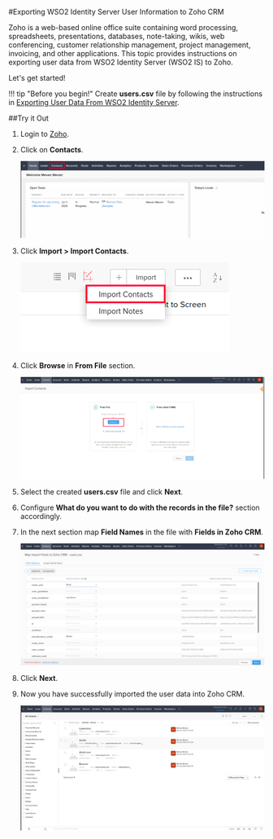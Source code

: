 #Exporting WSO2 Identity Server User Information to Zoho CRM

Zoho is a web-based online office suite containing word processing, spreadsheets, presentations, databases, note-taking, 
wikis, web conferencing, customer relationship management, project management, invoicing, and other applications. 
This topic provides instructions on exporting user data from WSO2 Identity Server (WSO2 IS) to Zoho. 

Let's get started!


!!! tip "Before you begin!"
    Create **users.csv** file by following the instructions in 
    [Exporting User Data From WSO2 Identity Server](../learn/exporting-user-data-from-wso2-is.md).
    
##Try it Out

1. Login to [Zoho](https://accounts.zoho.com/signin?servicename=ZohoHome&signupurl=https://www.zoho.com/signup.html).
2. Click on **Contacts**.

    ![contacts-on-zoho-tool-bar](../assets/img/tutorials/contacts-on-zoho-tool-bar.png)
    
3. Click **Import > Import Contacts**.

    ![import-contacts-in-zoho](../assets/img/tutorials/import-contacts-in-zoho.png)
    
4. Click **Browse** in **From File** section.

    ![browse-in-from-file-section](../assets/img/tutorials/browse-in-from-file-section.png)
    
5. Select the created **users.csv** file and click **Next**.
6. Configure **What do you want to do with the records in the file?** section accordingly.
7. In the next section map **Field Names** in the file with **Fields in Zoho CRM**. 

    ![map-import-fields-to-zoho-crm](../assets/img/tutorials/map-import-fields-to-zoho-crm.png)
    
8. Click **Next**.
9. Now you have successfully imported the user data into Zoho CRM. 

    ![imported-data-to-zoho-crm](../assets/img/tutorials/imported-data-to-zoho-crm.png)

